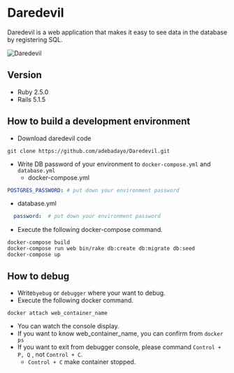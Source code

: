 # Daredevil

Daredevil is a web application that makes it easy to see data in the database by registering SQL.

![Daredevil](https://orig00.deviantart.net/3248/f/2008/143/b/b/daredevil_by_jebriodo.jpg)


## Version

- Ruby 2.5.0
- Rails 5.1.5

## How to build a development environment

- Download daredevil code

```
git clone https://github.com/adebadayo/Daredevil.git
```

- Write DB password of your environment to `docker-compose.yml` and `database.yml`
  - docker-compose.yml
```yml
POSTGRES_PASSWORD: # put down your environment password
```
  - database.yml
```yml
  password:  # put down your environment password
```

- Execute the following docker-compose command.
```
docker-compose build
docker-compose run web bin/rake db:create db:migrate db:seed
docker-compose up
```

## How to debug
- Write`byebug` or `debugger` where your want to debug.
- Execute the following docker command.
```
docker attach web_container_name
```
  - You can watch the console display.
- If you want to know web_container_name, you can confirm from `docker ps`
- If you want to exit from debugger console, please command `Control + P, Q` , not `Control + C`.
  - `Control + C` make container stopped.
